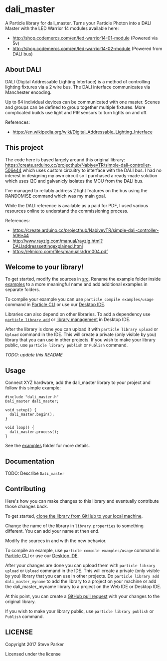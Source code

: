 # dali_master

A Particle library for dali_master. Turns your Particle Photon into a DALI Master with the LED Warrior 14 modules available here:

- http://shop.codemercs.com/en/led-warrior14-01-module (Powered via 5v) 
- http://shop.codemercs.com/en/led-warrior14-02-module (Powered from DALI bus)

## About DALI

DALI (Digital Addressable Lighting Interface) is a method of controlling lighting fixtures via a 2 wire bus. The DALI interface communicates via Manchester encoding.

Up to 64 individual devices can be communicated with one master. Scenes and groups can be defined to group together multiple fixtures. More complicated builds use light and PIR sensors to turn lights on and off.

References: 
- https://en.wikipedia.org/wiki/Digital_Addressable_Lighting_Interface

## This project

The code here is based largely around this original library: https://create.arduino.cc/projecthub/NabiyevTR/simple-dali-controller-506e44 which uses custom circuitry to interface with the DALI bus. I had no interest in designing my own circuit so I purchased a ready-made solution which uses I2C and galvanicly isolates the MCU from the DALI bus.

I've managed to reliably address 2 light features on the bus using the RANDOMISE command which was my main goal.

While the DALI reference is available as a paid for PDF, I used various resources online to understand the commissioning process.

References:
- https://create.arduino.cc/projecthub/NabiyevTR/simple-dali-controller-506e44
- http://www.rayzig.com/manual/rayzig.html?DALIaddresssettingexplained.html
- https://elmicro.com/files/manuals/drm004.pdf

## Welcome to your library!

To get started, modify the sources in [src](src). Rename the example folder inside [examples](examples) to a more meaningful name and add additional examples in separate folders.

To compile your example you can use `particle compile examples/usage` command in [Particle CLI](https://docs.particle.io/guide/tools-and-features/cli#update-your-device-remotely) or use our [Desktop IDE](https://docs.particle.io/guide/tools-and-features/dev/#compiling-code).

Libraries can also depend on other libraries. To add a dependency use [`particle library add`](https://docs.particle.io/guide/tools-and-features/cli#adding-a-library) or [library management](https://docs.particle.io/guide/tools-and-features/dev/#managing-libraries) in Desktop IDE.

After the library is done you can upload it with `particle library upload` or `Upload` command in the IDE. This will create a private (only visible by you) library that you can use in other projects. If you wish to make your library public, use `particle library publish` or `Publish` command.

_TODO: update this README_

## Usage

Connect XYZ hardware, add the dali_master library to your project and follow this simple example:

```
#include "dali_master.h"
Dali_master dali_master;

void setup() {
  dali_master.begin();
}

void loop() {
  dali_master.process();
}
```

See the [examples](examples) folder for more details.

## Documentation

TODO: Describe `Dali_master`

## Contributing

Here's how you can make changes to this library and eventually contribute those changes back.

To get started, [clone the library from GitHub to your local machine](https://help.github.com/articles/cloning-a-repository/).

Change the name of the library in `library.properties` to something different. You can add your name at then end.

Modify the sources in <src> and <examples> with the new behavior.

To compile an example, use `particle compile examples/usage` command in [Particle CLI](https://docs.particle.io/guide/tools-and-features/cli#update-your-device-remotely) or use our [Desktop IDE](https://docs.particle.io/guide/tools-and-features/dev/#compiling-code).

After your changes are done you can upload them with `particle library upload` or `Upload` command in the IDE. This will create a private (only visible by you) library that you can use in other projects. Do `particle library add dali_master_myname` to add the library to a project on your machine or add the dali_master_myname library to a project on the Web IDE or Desktop IDE.

At this point, you can create a [GitHub pull request](https://help.github.com/articles/about-pull-requests/) with your changes to the original library. 

If you wish to make your library public, use `particle library publish` or `Publish` command.

## LICENSE
Copyright 2017 Steve Parker

Licensed under the <insert your choice of license here> license

